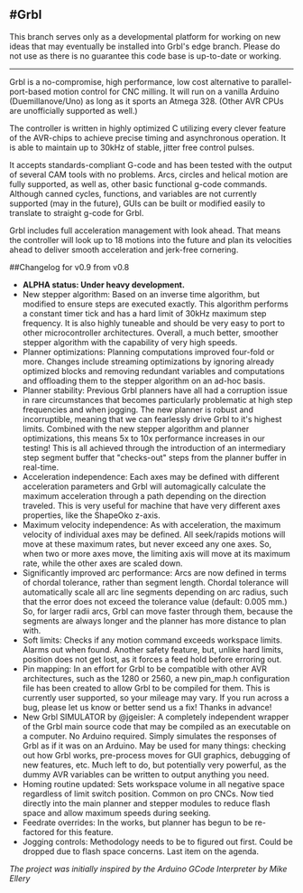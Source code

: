 #Grbl
------------

This branch serves only as a developmental platform for working on new ideas that may eventually be installed into Grbl's edge branch. Please do not use as there is no guarantee this code base is up-to-date or working.

------------

Grbl is a no-compromise, high performance, low cost alternative to parallel-port-based motion control for CNC milling. It will run on a vanilla Arduino (Duemillanove/Uno) as long as it sports an Atmega 328. (Other AVR CPUs are unofficially supported as well.)

The controller is written in highly optimized C utilizing every clever feature of the AVR-chips to achieve precise timing and asynchronous operation. It is able to maintain up to 30kHz of stable, jitter free control pulses.

It accepts standards-compliant G-code and has been tested with the output of several CAM tools with no problems. Arcs, circles and helical motion are fully supported, as well as, other basic functional g-code commands. Although canned cycles, functions, and variables are not currently supported (may in the future), GUIs can be built or modified easily to translate to straight g-code for Grbl.

Grbl includes full acceleration management with look ahead. That means the controller will look up to 18 motions into the future and plan its velocities ahead to deliver smooth acceleration and jerk-free cornering.

##Changelog for v0.9 from v0.8
  - **ALPHA status: Under heavy development.**
  - New stepper algorithm:  Based on an inverse time algorithm, but modified to ensure steps are executed exactly. This algorithm performs a constant timer tick and has a hard limit of 30kHz maximum step frequency. It is also highly tuneable and should be very easy to port to other microcontroller architectures. Overall, a much better, smoother stepper algorithm with the capability of very high speeds.
  - Planner optimizations: Planning computations improved four-fold or more. Changes include streaming optimizations by ignoring already optimized blocks and removing redundant variables and computations and offloading them to the stepper algorithm on an ad-hoc basis.
  - Planner stability: Previous Grbl planners have all had a corruption issue in rare circumstances that becomes particularly problematic at high step frequencies and when jogging. The new planner is robust and incorruptible, meaning that we can fearlessly drive Grbl to it's highest limits. Combined with the new stepper algorithm and planner optimizations, this means 5x to 10x performance increases in our testing! This is all achieved through the introduction of an intermediary step segment buffer that "checks-out" steps from the planner buffer in real-time. 
  - Acceleration independence: Each axes may be defined with different acceleration parameters and Grbl will automagically calculate the maximum acceleration through a path depending on the direction traveled. This is very useful for machine that have very different axes properties, like the ShapeOko z-axis.
  - Maximum velocity independence: As with acceleration, the maximum velocity of individual axes may be defined. All seek/rapids motions will move at these maximum rates, but never exceed any one axes. So, when two or more axes move, the limiting axis will move at its maximum rate, while the other axes are scaled down.
  - Significantly improved arc performance: Arcs are now defined in terms of chordal tolerance, rather than segment length. Chordal tolerance will automatically scale all arc line segments depending on arc radius, such that the error does not exceed the tolerance value (default: 0.005 mm.) So, for larger radii arcs, Grbl can move faster through them, because the segments are always longer and the planner has more distance to plan with.
  - Soft limits: Checks if any motion command exceeds workspace limits. Alarms out when found. Another safety feature, but, unlike hard limits, position does not get lost, as it forces a feed hold before erroring out.
  - Pin mapping: In an effort for Grbl to be compatible with other AVR architectures, such as the 1280 or 2560, a new pin_map.h configuration file has been created to allow Grbl to be compiled for them. This is currently user supported, so your mileage may vary. If you run across a bug, please let us know or better send us a fix! Thanks in advance!
  - New Grbl SIMULATOR by @jgeisler: A completely independent wrapper of the Grbl main source code that may be compiled as an executable on a computer. No Arduino required. Simply simulates the responses of Grbl as if it was on an Arduino. May be used for many things: checking out how Grbl works, pre-process moves for GUI graphics, debugging of new features, etc. Much left to do, but potentially very powerful, as the dummy AVR variables can be written to output anything you need. 
  - Homing routine updated: Sets workspace volume in all negative space regardless of limit switch position. Common on pro CNCs. Now tied directly into the main planner and stepper modules to reduce flash space and allow maximum speeds during seeking.
  - Feedrate overrides: In the works, but planner has begun to be re-factored for this feature.
  - Jogging controls: Methodology needs to be to figured out first. Could be dropped due to flash space concerns. Last item on the agenda.
  
_The project was initially inspired by the Arduino GCode Interpreter by Mike Ellery_
